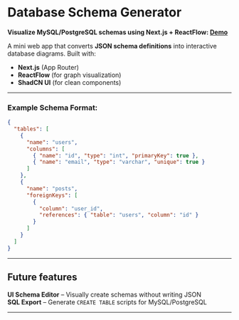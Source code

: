 # **Database Schema Generator**


**Visualize MySQL/PostgreSQL schemas using Next.js + ReactFlow: [Demo](https://db-schemas-generator.vercel.app/)**  

A mini web app that converts **JSON schema definitions** into interactive database diagrams. Built with:  
- **Next.js** (App Router)  
- **ReactFlow** (for graph visualization)  
- **ShadCN UI** (for clean components)  

---

### Example Schema Format:  
```json
{
  "tables": [
    {
      "name": "users",
      "columns": [
        { "name": "id", "type": "int", "primaryKey": true },
        { "name": "email", "type": "varchar", "unique": true }
      ]
    },
    {
      "name": "posts",
      "foreignKeys": [
        {
          "column": "user_id",
          "references": { "table": "users", "column": "id" }
        }
      ]
    }
  ]
}
```

---

## **Future features**  
**UI Schema Editor** – Visually create schemas without writing JSON  
**SQL Export** – Generate `CREATE TABLE` scripts for MySQL/PostgreSQL  

---

